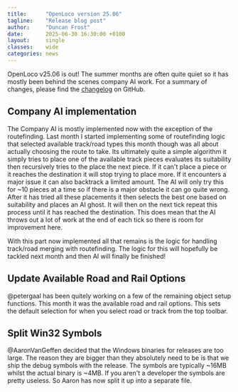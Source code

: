 ```yaml
---
title:      "OpenLoco version 25.06"
tagline:    "Release blog post"
author:     "Duncan Frost"
date:       2025-06-30 16:30:00 +0100
layout:     single
classes:    wide
categories: news
---
```


OpenLoco v25.06 is out! The summer months are often quite quiet so it has mostly been behind the
scenes company AI work. For a summary of changes,
please find the [changelog](https://github.com/OpenLoco/OpenLoco/releases/tag/v25.06) on GitHub.


## Company AI implementation

The Company AI is mostly implemented now with the exception of the routefinding. Last month I
started implementing some of routefinding logic that selected available track/road types this
month though was all about actually choosing the route to take. Its ultimately quite a simple
algorithm it simply tries to place one of the available track pieces evaluates its suitability
then recursively tries to the place the next piece. If it can't place a piece or it reaches the
destination it will stop trying to place more. If it encounters a major issue it can also
backtrack a limited amount. The AI will only try this for ~10 pieces at a time so if there is a
major obstacle it can go quite wrong. After it has tried all these placements it then selects the
best one based on suitability and places an AI ghost. It will then on the next tick repeat this
process until it has reached the destination. This does mean that the AI throws out a lot of work
at the end of each tick so there is room for improvement here.

With this part now implemented all that remains is the logic for handling track/road merging with
routefinding. The logic for this will hopefully be tackled next month and then AI will finally be
finished!

## Update Available Road and Rail Options

@petergaal has been quitely working on a few of the remaining object setup functions. This month it
was the available road and rail options. This sets the default selection for when you select road
or track from the top toolbar.

## Split Win32 Symbols

@AaronVanGeffen decided that the Windows binaries for releases are too large. The reason they are
bigger than they absolutely need to be is that we ship the debug symbols with the release. The
symbols are typically ~16MB whilst the actual binary is ~4MB. If you aren't a developer the symbols
are pretty useless. So Aaron has now split it up into a separate file.
